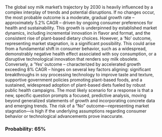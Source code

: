 The global soy milk market’s trajectory by 2030 is heavily influenced by a complex interplay of trends and potential disruptions. If no changes occur, the most probable outcome is a moderate, gradual growth rate – approximately 5.2% CAGR – driven by ongoing consumer preferences for health and sustainability. This growth is underpinned by established market dynamics, including incremental innovation in flavor and format, and the consistent rise of plant-based dietary choices. However, a ‘No’ outcome, representing market stagnation, is a significant possibility. This could arise from a fundamental shift in consumer behavior, such as a widespread, demonstrably negative health effect associated with soy consumption, or a disruptive technological innovation that renders soy milk obsolete. Conversely, a ‘Yes’ outcome – characterized by accelerated growth exceeding 8% CAGR – hinges on several key factors aligning: significant breakthroughs in soy processing technology to improve taste and texture, supportive government policies promoting plant-based foods, and a sustained, widespread adoption of plant-based diets fueled by robust public health campaigns. The most likely scenario for a response is that a new, specific question prompts a focused, predictive analysis, moving beyond generalized statements of growth and incorporating concrete data and emerging trends. The risk of a “No” outcome—representing market stagnation—is high if the underlying assumptions regarding consumer behavior or technological advancements prove inaccurate.

### Probability: 65%